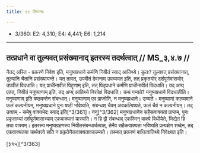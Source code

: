```yaml
---
title: ९९ टिप्पन्यः

---
```

- 3/360: E2: 4,310; E4: 4,441; E6: 1,214

____________________________________________


## तत्प्रधाने वा तुल्यवत् प्रसंख्यानाद् इतरस्य तदर्थत्वात् // MS_३,४.७ //

नैतद् अस्ति - प्रकरणे निवेश इति, मनुष्यप्रधाने कर्मणि निवीतं स्याद् आतिथ्ये। कुतः? तुल्यवत् प्रसंख्यानात्, तुल्यानि चैतानि प्रसंख्यायन्ते। यत् तावत्, उपवीतं देवानाम् उपव्ययत इति, तत् प्रकृतयोर् दर्शपूर्णमासयोर् उपवीतं विदधाति। यत् प्राचीनावीतं पिटॄणाम् इति, तत् पितृप्रधाने कर्मणि प्राचीनावीतं विदधाति। यद् अप्य् एतत्, निवीतं मनुष्याणाम् इति, तद् अप्य् आतिथ्ये निरपेक्षं विदधाति। कथं गम्यते? मनुष्यप्रधाने विदधातीति। मनुष्याणाम् इति षष्ठ्यन्तेन संबन्धात्। मनुष्याणाम् एव प्राप्नोति, न मनुष्यप्रधाने। उच्यते - मनुष्याणां कल्प्यमाने फलं कल्पनीयम्, मनुष्यप्रधाने पुनः षष्ठी भविष्यति, संबन्धश् चैवम् अवकल्पिष्यते, फलं चैवं न कल्पनीयम्। तद् उक्तम् - समेषु वाक्यभेदः स्याद् इति[^3/361]।
ननु[^3/362] मनुष्यप्रधानेन सहैकवाक्यतां प्राप्तम्, पुनः प्रकृताभ्यां दर्शपूर्णमासाभ्याम् एकवाक्यतां यास्यति। न हि द्वौ संबन्धाव् एकस्मिन् वाक्ये विधीयेते, भिद्येत हि तथा वाक्यम्। इतरस्य मनुष्यग्रहणस्य निवीतसंबन्धार्थत्वात्, तेनैव सहैकवाक्यता भविष्यति प्रत्यक्षेण शब्देन, तद् एकवाक्यतया चार्थवत्त्वे सति न प्रकृतेनैकवाक्यतावकल्प्यते। तस्मात् प्रकरणं बाधित्वातिथ्ये निवेक्ष्यत इति।

[३१५][^3/363]
